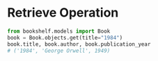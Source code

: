 # Retrieve Operation

```python
from bookshelf.models import Book
book = Book.objects.get(title="1984")
book.title, book.author, book.publication_year
# ('1984', 'George Orwell', 1949)
